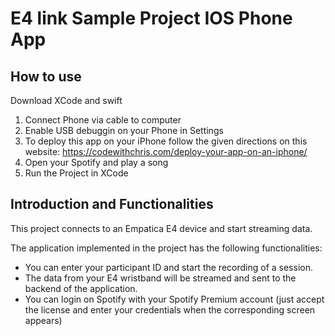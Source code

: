 # E4 link Sample Project IOS Phone App

## How to use
Download XCode and swift
1) Connect Phone via cable to computer
2) Enable USB debuggin on your Phone in Settings
3) To deploy this app on your iPhone follow the given directions on this website: https://codewithchris.com/deploy-your-app-on-an-iphone/
4) Open your Spotify and play a song
5) Run the Project in XCode

## Introduction and Functionalities

This project connects to an Empatica E4 device and start streaming data.

The application implemented in the project has the following functionalities:

- You can enter your participant ID and start the recording of a session.
- The data from your E4 wristband will be streamed and sent to the backend of the application.
- You can login on Spotify with your Spotify Premium account (just accept the license and enter your credentials when the corresponding screen appears)
